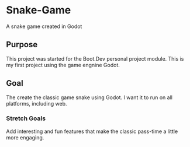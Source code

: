 # Snake-Game
A snake game created in Godot

## Purpose
This project was started for the Boot.Dev personal project module. This is my first project using the game engnine Godot.

## Goal
The create the classic game snake using Godot. I want it to run on all platforms, including web.

### Stretch Goals
Add interesting and fun features that make the classic pass-time a little more engaging.
